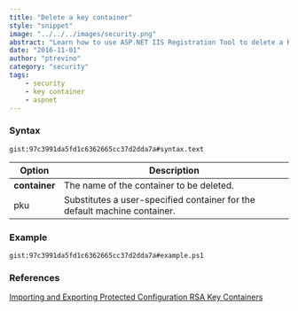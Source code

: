 ```yaml
---
title: "Delete a key container"
style: "snippet"
image: "../../../images/security.png"
abstract: "Learn how to use ASP.NET IIS Registration Tool to delete a RSA key container."
date: "2016-11-01"
author: "ptrevino"
category: "security"
tags:
    - security
    - key container    
    - aspnet
---
```


<!-- start:abstract -->

### Syntax

`gist:97c3991da5fd1c6362665cc37d2dda7a#syntax.text`

| Option         | Description                                                               |
| -------------- | ------------------------------------------------------------------------- |
| **container**  | The name of the container to be deleted.                                 |
| pku            | Substitutes a user-specified container for the default machine container. |

<!-- end:abstract -->

### Example

`gist:97c3991da5fd1c6362665cc37d2dda7a#example.ps1`

### References
[Importing and Exporting Protected Configuration RSA Key Containers](https://msdn.microsoft.com/en-us/library/yxw286t2.aspx)
